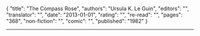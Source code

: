 {
"title": "The Compass Rose",
"authors": "Ursula K. Le Guin",
"editors": "",
"translator": "",
"date": "2013-01-01",
"rating": "",
"re-read": "",
"pages": "368",
"non-fiction": "",
"comic": "",
"published": "1982"
}

---
